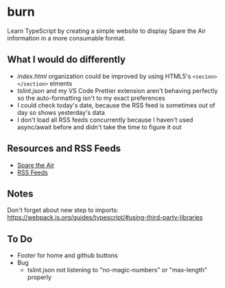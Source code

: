 # burn

Learn TypeScript by creating a simple website to display Spare the Air information in a more consumable format.

## What I would do differently

- _index.html_ organization could be improved by using HTML5's `<secion></section>` elments
- _tslint.json_ and my VS Code Prettier extension aren't behaving perfectly so the auto-formatting isn't to my exact preferences
- I could check today's date, because the RSS feed is sometimes out of day so shows yesterday's data
- I don't load all RSS feeds concurrently because I haven't used async/await before and didn't take the time to figure it out

## Resources and RSS Feeds

- [Spare the Air](http://www.sparetheair.org/)
- [RSS Feeds](http://www.baaqmd.gov/online-services/rss-feeds)

## Notes

Don't forget about new step to imports: https://webpack.js.org/guides/typescript/#using-third-party-libraries

## To Do

- Footer for home and github buttons
- Bug
  - tslint.json not listening to "no-magic-numbers" or "max-length" properly
